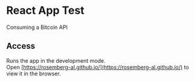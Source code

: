 # React App Test

Consuming a Bitcoin API

## Access

Runs the app in the development mode.\
Open [https://rosemberg-al.github.io/](https://rosemberg-al.github.io/) to view it in the browser.


